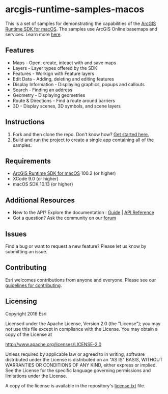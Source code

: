 # arcgis-runtime-samples-macos
This is a set of samples for demonstrating the capabilities of the [ArcGIS Runtime SDK for macOS](http://developers.arcgis.com/macOS/).
The samples use ArcGIS Online basemaps and services.  Learn more [here](http://www.arcgis.com/about/).

## Features
* Maps - Open, create, inteact with and save maps
* Layers - Layer types offered by the SDK
* Features - Workign with Feature layers
* Edit Data - Adding, deleting and editing features
* Display Information - Displaying graphics, popups and callouts
* Search - Finding an address
* Geometry - Displaying geometries
* Route & Directions - Find a route around barriers
* 3D - Display scenes, 3D symbols, and scene layers

## Instructions

1. Fork and then clone the repo. Don't know how? [Get started here.](http://htmlpreview.github.com/?https://github.com/Esri/esri.github.com/blob/master/help/esri-getting-to-know-github.html)
2. Build and run the project to create a single app containing all of the samples.

## Requirements
* [ArcGIS Runtime SDK for macOS](http://developers.arcgis.com/macOS/) 100.2 (or higher)
* XCode 9.0 (or higher)
* macOS SDK 10.13 (or higher)

## Additional Resources

* New to the API? Explore the documentation : [Guide](https://developers.arcgis.com/macos) | [API Reference](https://developers.arcgis.com/macos/latest/api-reference/)
* Got a question? Ask the community on our [forum](http://geonet.esri.com/community/developers/native-app-developers/arcgis-runtime-sdk-for-os-x)

## Issues

Find a bug or want to request a new feature?  Please let us know by submitting an issue.

## Contributing

Esri welcomes contributions from anyone and everyone. Please see our [guidelines for contributing](https://github.com/esri/contributing).

## Licensing
Copyright 2016 Esri

Licensed under the Apache License, Version 2.0 (the "License");
you may not use this file except in compliance with the License.
You may obtain a copy of the License at

   http://www.apache.org/licenses/LICENSE-2.0

Unless required by applicable law or agreed to in writing, software
distributed under the License is distributed on an "AS IS" BASIS,
WITHOUT WARRANTIES OR CONDITIONS OF ANY KIND, either express or implied.
See the License for the specific language governing permissions and
limitations under the License.

A copy of the license is available in the repository's [license.txt]( https://github.com/Esri/arcgis-runtime-samples-macos/blob/master/license.txt) file.
